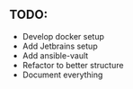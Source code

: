 ## TODO:

* Develop docker setup
* Add Jetbrains setup
* Add ansible-vault
* Refactor to better structure
* Document everything
